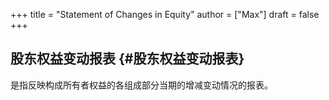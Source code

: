 +++
title = "Statement of Changes in Equity"
author = ["Max"]
draft = false
+++

## 股东权益变动报表 {#股东权益变动报表}

是指反映构成所有者权益的各组成部分当期的增减变动情况的报表。
